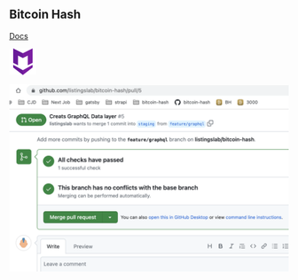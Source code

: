 ## Bitcoin Hash

[Docs](./react-app/public/markdown/)

![alt text](https://github.com/adam-p/markdown-here/raw/master/src/common/images/icon48.png "Logo Title Text 1")

![alt text](./react-app/public/png/github-pr-checks.png "Github PR Check")